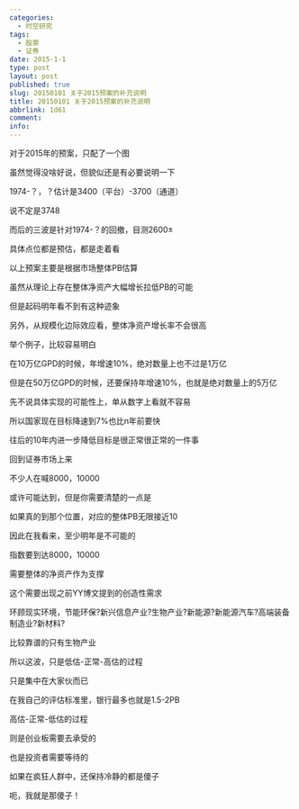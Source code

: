 ```yaml
---
categories:
  - 时空研究
tags:
  - 股票
  - 证券
date: 2015-1-1
type: post
layout: post
published: true
slug: 20150101 关于2015预案的补充说明
title: 20150101 关于2015预案的补充说明
abbrlink: 1d61
comment:
info:
---
```

对于2015年的预案，只配了一个图

虽然觉得没啥好说，但貌似还是有必要说明一下

1974-？，？估计是3400（平台）-3700（通道）

说不定是3748

而后的三波是针对1974-？的回撤，目测2600±

具体点位都是预估，都是走着看

以上预案主要是根据市场整体PB估算


虽然从理论上存在整体净资产大幅增长拉低PB的可能

但是起码明年看不到有这种迹象

另外，从规模化边际效应看，整体净资产增长率不会很高

举个例子，比较容易明白

在10万亿GPD的时候，年增速10%，绝对数量上也不过是1万亿

但是在50万亿GPD的时候，还要保持年增速10%，也就是绝对数量上的5万亿

先不说具体实现的可能性上，单从数字上看就不容易

所以国家现在目标降速到7%也比n年前要快

往后的10年内进一步降低目标是很正常很正常的一件事


回到证券市场上来

不少人在喊8000，10000

或许可能达到，但是你需要清楚的一点是

如果真的到那个位置，对应的整体PB无限接近10

因此在我看来，至少明年是不可能的


指数要到达8000，10000

需要整体的净资产作为支撑

这个需要出现之前YY博文提到的创造性需求

环顾现实环境，节能环保?新兴信息产业?生物产业?新能源?新能源汽车?高端装备制造业?新材料?

比较靠谱的只有生物产业


所以这波，只是低估-正常-高估的过程

只是集中在大家伙而已

在我自己的评估标准里，银行最多也就是1.5-2PB

高估-正常-低估的过程

则是创业板需要去承受的

也是投资者需要等待的



如果在疯狂人群中，还保持冷静的都是傻子

呃，我就是那傻子！